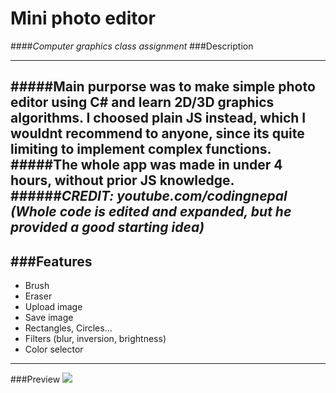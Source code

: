 Mini photo editor
=============
####*Computer graphics class assignment*
###Description

-------

#####Main purporse was to make simple photo editor using C# and learn 2D/3D graphics algorithms. I choosed plain JS instead, which I wouldnt recommend to anyone, since its quite limiting to implement complex functions.
#####The whole app was made in under 4 hours, without prior JS knowledge.
######*CREDIT: youtube.com/codingnepal (Whole code is edited and expanded, but he provided a good starting idea)*
-------
###Features
-------
+ Brush
+ Eraser
+ Upload image
+ Save image
+ Rectangles, Circles...
+ Filters (blur, inversion, brightness)
+ Color selector

-----

###Preview
![](https://github.com/kutscheraa/PGR_JS_PHOTOEDITOR/blob/main/image_2024-05-14_130840499.png)
